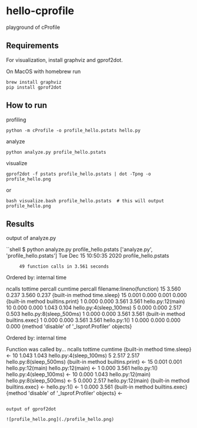 # hello-cprofile
playground of cProfile

## Requirements

For visualization, install graphviz and gprof2dot.

On MacOS with homebrew run

```
brew install graphviz
pip install gprof2dot
```

## How to run

profiling

```shell
python -m cProfile -o profile_hello.pstats hello.py
```

analyze

```shell
python analyze.py profile_hello.pstats
```

visualize

```shell
gprof2dot -f pstats profile_hello.pstats | dot -Tpng -o profile_hello.png
```

or

```shell
bash visualize.bash profile_hello.pstats  # this will output profile_hello.png
```

## Results

output of analyze.py

``shell
$ python analyze.py profile_hello.pstats
['analyze.py', 'profile_hello.pstats']
Tue Dec 15 10:50:35 2020    profile_hello.pstats

         49 function calls in 3.561 seconds

   Ordered by: internal time

   ncalls  tottime  percall  cumtime  percall filename:lineno(function)
       15    3.560    0.237    3.560    0.237 {built-in method time.sleep}
       15    0.001    0.000    0.001    0.000 {built-in method builtins.print}
        1    0.000    0.000    3.561    3.561 hello.py:12(main)
       10    0.000    0.000    1.043    0.104 hello.py:4(sleep_100ms)
        5    0.000    0.000    2.517    0.503 hello.py:8(sleep_500ms)
        1    0.000    0.000    3.561    3.561 {built-in method builtins.exec}
        1    0.000    0.000    3.561    3.561 hello.py:1(<module>)
        1    0.000    0.000    0.000    0.000 {method 'disable' of '_lsprof.Profiler' objects}


   Ordered by: internal time

Function                                          was called by...
                                                      ncalls  tottime  cumtime
{built-in method time.sleep}                      <-      10    1.043    1.043  hello.py:4(sleep_100ms)
                                                           5    2.517    2.517  hello.py:8(sleep_500ms)
{built-in method builtins.print}                  <-      15    0.001    0.001  hello.py:12(main)
hello.py:12(main)                                 <-       1    0.000    3.561  hello.py:1(<module>)
hello.py:4(sleep_100ms)                           <-      10    0.000    1.043  hello.py:12(main)
hello.py:8(sleep_500ms)                           <-       5    0.000    2.517  hello.py:12(main)
{built-in method builtins.exec}                   <-
hello.py:1(<module>)                              <-       1    0.000    3.561  {built-in method builtins.exec}
{method 'disable' of '_lsprof.Profiler' objects}  <-
```

output of gprof2dot

![profile_hello.png](./profile_hello.png)
